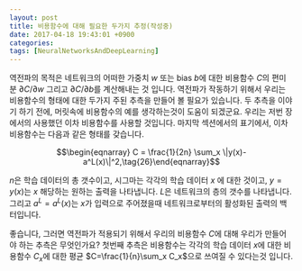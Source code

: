 ```yaml
---
layout: post
title: 비용함수에 대해 필요한 두가지 추정(작성중)
date: 2017-04-18 19:43:01 +0900
categories:
tags: [NeuralNetworksAndDeepLearning]
---
```


역전파의 목적은 네트워크의 어떠한 가중치 $w$ 또는 bias $b$에 대한 비용함수 $C$의 편미분 $\partial C/\partial w$ 그리고 $\partial C/\partial b$를 계산해내는 것 입니다. 역전파가 작동하기 위해서 우리는 비용함수의 형태에 대한 두가지 주된 추측을 만들어 볼 필요가 있습니다. 두 추측을 이야기 하기 전에, 머릿속에 비용함수의 예를 생각하는것이 도움이 되겠군요. 우리는 저번 장에서의 사용했던 이차 비용함수를 사용할 것입니다. 마지막 섹션에서의 표기에서, 이차 비용함수는 다음과 같은 형태를 갖습니다.

$$\begin{eqnarray}  C = \frac{1}{2n} \sum_x \|y(x)-a^L(x)\|^2,\tag{26}\end{eqnarray}$$

$n$은 학습 데이터의 총 갯수이고, 시그마는 각각의 학습 데이터 $x$ 에 대한 것이고, $y=y(x)$는 $x$ 해당하는 원하는 출력을 나타냅니다. $L$은 네트워크의 층의 갯수를 나타냅니다. 그리고 $a^L=a^L(x)$는 $x$가 입력으로 주어졌을때 네트워크로부터의 활성화된 출력의 백터입니다.

<!-- more -->

좋습니다, 그러면 역전파가 적용되기 위해서 우리의 비용함수 $C$에 대해 우리가 만들어야 하는 추측은 무엇인가요? 첫번째 추측은 비용함수는 각각의 학습 데이터 $x$에 대한 비용함수 $C_x$에 대한 평균 $C=\frac{1}{n}\sum_x C_x$으로 쓰여질 수 있다는것 입니다.
